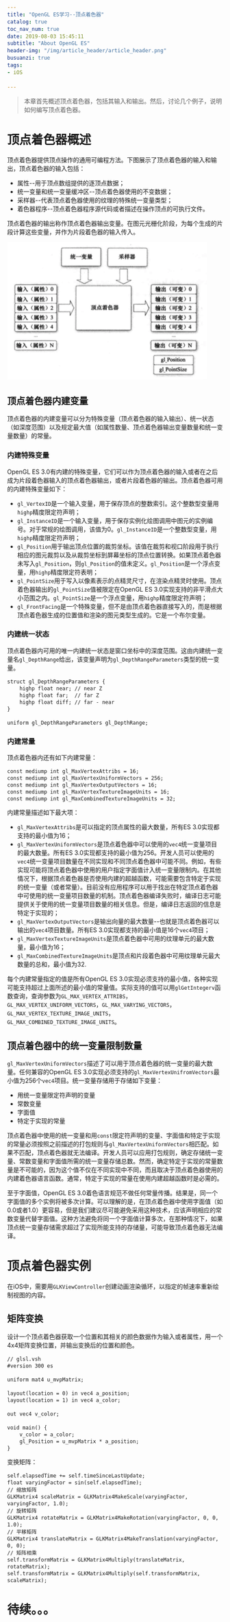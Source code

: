 ```yaml
---
title: "OpenGL ES学习--顶点着色器"
catalog: true
toc_nav_num: true
date: 2019-08-03 15:45:11
subtitle: "About OpenGL ES"
header-img: "/img/article_header/article_header.png"
busuanzi: true
tags:
- iOS

---
```


> 本章首先概述顶点着色器，包括其输入和输出。然后，讨论几个例子，说明如何编写顶点着色器。

# 顶点着色器概述

顶点着色器提供顶点操作的通用可编程方法。下图展示了顶点着色器的输入和输出，顶点着色器的输入包括：
- 属性--用于顶点数组提供的逐顶点数据；
- 统一变量和统一变量缓冲区--顶点着色器使用的不变数据；
- 采样器--代表顶点着色器使用的纹理的特殊统一变量类型；
- 着色器程序--顶点着色器程序源代码或者描述在操作顶点的可执行文件。

顶点着色器的输出称作顶点着色器输出变量。在图元光栅化阶段，为每个生成的片段计算这些变量，并作为片段着色器的输入传入。

![OpenGL ES 3.0顶点着色器](/img/article/20190803/1.png)

## 顶点着色器内建变量

顶点着色器的内建变量可以分为特殊变量（顶点着色器的输入输出）、统一状态（如深度范围）以及规定最大值（如属性数量、顶点着色器输出变量数量和统一变量数量）的常量。

### 内建特殊变量

OpenGL ES 3.0有内建的特殊变量，它们可以作为顶点着色器的输入或者在之后成为片段着色器输入的顶点着色器输出，或者片段着色器的输出。顶点着色器可用的内建特殊变量如下：
- `gl_VertexID`是一个输入变量，用于保存顶点的整数索引。这个整数型变量用`highp`精度限定符声明；
- `gl_InstanceID`是一个输入变量，用于保存实例化绘图调用中图元的实例编号。对于常规的绘图调用，该值为0。`gl_InstanceID`是一个整数型变量，用`highp`精度限定符声明；
- `gl_Position`用于输出顶点位置的裁剪坐标。该值在裁剪和视口阶段用于执行相应的图元裁剪以及从裁剪坐标到屏幕坐标的顶点位置转换。如果顶点着色器未写入`gl_Position`，则`gl_Position`的值未定义。`gl_Position`是一个浮点变量，用`highp`精度限定符表明；
- `gl_PointSize`用于写入以像素表示的点精灵尺寸，在渲染点精灵时使用。顶点着色器输出的`gl_PointSize`值被限定在OpenGL ES 3.0实现支持的非平滑点大小范围之内。`gl_PointSize`是一个浮点变量，用`highp`精度限定符声明；
- `gl_FrontFacing`是一个特殊变量，但不是由顶点着色器直接写入的，而是根据顶点着色器生成的位置值和渲染的图元类型生成的。它是一个布尔变量。

### 内建统一状态

顶点着色器内可用的唯一内建统一状态是窗口坐标中的深度范围。这由内建统一变量名`gl_DepthRange`给出，该变量声明为`gl_DepthRangeParameters`类型的统一变量。

``` objc
struct gl_DepthRangeParameters {
    highp float near; // near Z
    highp float far;  // far Z
    highp float diff; // far - near
}

uniform gl_DepthRangeParameters gl_DepthRange;
```

### 内建常量

顶点着色器内还有如下内建常量：

``` objc
const mediump int gl_MaxVertexAttribs = 16;
const mediump int gl_MaxVertexUniformVectors = 256;
const mediump int gl_MaxVertexOutputVectors = 16;
const mediump int gl_MaxVertexTextureImageUnits = 16;
const mediump int gl_MaxCombinedTextureImageUnits = 32;
```

内建常量描述如下最大项：
- `gl_MaxVertexAttribs`是可以指定的顶点属性的最大数量，所有ES 3.0实现都支持的最小值为16；
- `gl_MaxVertexUniformVectors`是顶点着色器中可以使用的`vec4`统一变量项目的最大数量。所有ES 3.0实现都支持的最小值为256。开发人员可以使用的`vec4`统一变量项目数量在不同实现和不同顶点着色器中可能不同。例如，有些实现可能将顶点着色器中使用的用户指定字面值计入统一变量限制内。在其他情况下，根据顶点着色器是否使用内建的超越函数，可能需要包含特定于实现的统一变量（或者常量）。目前没有应用程序可以用于找出在特定顶点着色器中可使用的统一变量项目数量的机制。顶点着色器编译失败时，编译日志可能提供关于使用的统一变量项目数量的相关信息。但是，编译日志返回的信息是特定于实现的；
- `gl_MaxVertexOutputVectors`是输出向量的最大数量--也就是顶点着色器可以输出的`vec4`项目数量。所有ES 3.0实现都支持的最小值是16个`vec4`项目；
- `gl_MaxVertexTextureImageUnits`是顶点着色器中可用的纹理单元的最大数量，最小值为16；
- `gl_MaxCombinedTextureImageUnits`是顶点和片段着色器中可用纹理单元最大数量的总和，最小值为32.

每个内建常量指定的值是所有OpenGL ES 3.0实现必须支持的最小值，各种实现可能支持超过上面所述的最小值的常量值。实际支持的值可以用`glGetIntegerv`函数查询，查询参数为`GL_MAX_VERTEX_ATTRIBS`，`GL_MAX_VERTEX_UNIFORM_VECTORS`，`GL_MAX_VARYING_VECTORS`，`GL_MAX_VERTEX_TEXTURE_IMAGE_UNITS`，`GL_MAX_COMBINED_TEXTURE_IMAGE_UNITS`。

## 顶点着色器中的统一变量限制数量

`gl_MaxVertexUniformVectors`描述了可以用于顶点着色器的统一变量的最大数量。任何兼容的OpenGL ES 3.0实现必须支持的`gl_MaxVertexUnifromVectors`最小值为256个`vec4`项目。统一变量存储用于存储如下变量：
- 用统一变量限定符声明的变量
- 常数变量
- 字面值
- 特定于实现的常量

顶点着色器中使用的统一变量和用`const`限定符声明的变量、字面值和特定于实现的常量必须按照之前描述的打包规则与`gl_MaxVertexUniformVectors`相匹配。如果不匹配，顶点着色器就无法编译。开发人员可以应用打包规则，确定存储统一变量、常数变量和字面值所需的统一变量存储总数。然而，确定特定于实现的常量数量是不可能的，因为这个值不仅在不同实现中不同，而且取决于顶点着色器使用的内建着色器语言函数。通常，特定于实现的常量在使用内建超越函数时是必需的。

至于字面值，OpenGL ES 3.0着色语言规范不做任何常量传播。结果是，同一个字面值的多个实例将被多次计算。可以理解的是，在顶点着色器中使用字面值（如0.0或者1.0）更容易，但是我们建议尽可能避免采用这种技术，应该声明相应的常数变量代替字面值。这种方法避免将同一个字面值计算多次，在那种情况下，如果顶点统一变量存储需求超过了实现所能支持的存储量，可能导致顶点着色器无法编译。

# 顶点着色器实例

在iOS中，需要用`GLKViewController`创建动画渲染循环，以指定的帧速率重新绘制视图的内容。

## 矩阵变换

设计一个顶点着色器获取一个位置和其相关的颜色数据作为输入或者属性，用一个4x4矩阵变换位置，并输出变换后的位置和颜色。

``` objc
// glsl.vsh
#version 300 es

uniform mat4 u_mvpMatrix;

layout(location = 0) in vec4 a_position;
layout(location = 1) in vec4 a_color;

out vec4 v_color;

void main() {
    v_color = a_color;
    gl_Position = u_mvpMatrix * a_position;
}
```

变换矩阵：

``` objc
self.elapsedTime += self.timeSinceLastUpdate;
float varyingFactor = sin(self.elapsedTime);
// 缩放矩阵
GLKMatrix4 scaleMatrix = GLKMatrix4MakeScale(varyingFactor, varyingFactor, 1.0);
// 旋转矩阵
GLKMatrix4 rotateMatrix = GLKMatrix4MakeRotation(varyingFactor, 0, 0, 1.0);
// 平移矩阵
GLKMatrix4 translateMatrix = GLKMatrix4MakeTranslation(varyingFactor, 0, 0);
// 矩阵相乘
self.transformMatrix = GLKMatrix4Multiply(translateMatrix, rotateMatrix);
self.transformMatrix = GLKMatrix4Multiply(self.transformMatrix, scaleMatrix);
```

# 待续。。。
